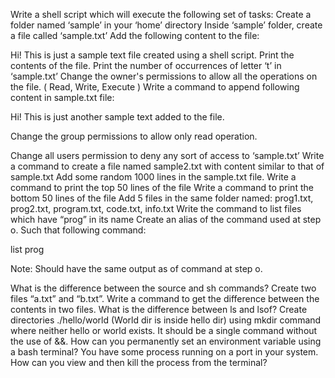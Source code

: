 Write a shell script which will execute the following set of tasks:
Create a folder named ‘sample’ in your ‘home’ directory
Inside ‘sample’ folder, create a file called ‘sample.txt’
Add the following content to the file:

Hi! This is just a sample text file created using a shell script.
Print the contents of the file.
Print the number of occurrences of letter ‘t’ in ‘sample.txt’
Change the owner's permissions to allow all the operations on the file. ( Read, Write, Execute )
Write a command to append following content in sample.txt file:

Hi! This is just another sample text added to the file.

Change the group permissions to allow only read operation.

Change all users permission to deny any sort of access to ‘sample.txt’
Write a command to create a file named sample2.txt with content similar to that of sample.txt
Add some random 1000 lines in the sample.txt file.
Write a command to print the top 50 lines of the file
Write a command to print the bottom 50 lines of the file
Add 5 files in the same folder named: prog1.txt, prog2.txt, program.txt, code.txt, info.txt
Write the command to list files which have “prog” in its name
Create an alias of the command used at step o. Such that following command:

list prog

Note: Should have the same output as of command at step o.
‌

What is the difference between the source and sh commands?
Create two files “a.txt” and “b.txt”. Write a command to get the difference between the contents in two files.
What is the difference between ls and lsof?
Create directories ./hello/world (World dir is inside hello dir) using mkdir command where neither hello or world exists. It should be a single command without the use of &&.
How can you permanently set an environment variable using a bash terminal?
You have some process running on a port in your system. How can you view and then kill the process from the terminal?
